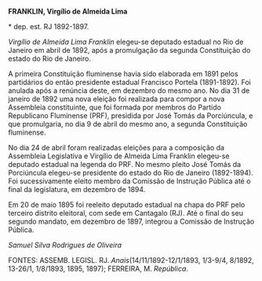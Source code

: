 **FRANKLIN, Virgílio de Almeida Lima**

\* dep. est. RJ 1892-1897.

*Virgílio de Almeida Lima Franklin* elegeu-se deputado estadual no Rio
de Janeiro em abril de 1892, após a promulgação da segunda Constituição
do estado do Rio de Janeiro.

A primeira Constituição fluminense havia sido elaborada em 1891 pelos
partidários do então presidente estadual Francisco Portela (1891-1892).
Foi anulada após a renúncia deste, em dezembro do mesmo ano. No dia 31
de janeiro de 1892 uma nova eleição foi realizada para compor a nova
Assembleia constituinte, que foi formada por membros do Partido
Republicano Fluminense (PRF), presidida por José Tomás da Porciúncula, e
que promulgaria, no dia 9 de abril do mesmo ano, a segunda Constituição
fluminense.

No dia 24 de abril foram realizadas eleições para a composição da
Assembleia Legislativa e Virgílio de Almeida Lima Franklin elegeu-se
deputado estadual na legenda do PRF. No mesmo pleito José Tomás da
Porciúncula elegeu-se presidente do estado do Rio de Janeiro
(1892-1894). Foi sucessivamente eleito membro da Comissão de Instrução
Pública até o final da legislatura, em dezembro de 1894.

Em 20 de maio 1895 foi reeleito deputado estadual na chapa do PRF pelo
terceiro distrito eleitoral, com sede em Cantagalo (RJ). Até o final do
seu segundo mandato, em dezembro de 1897, integrou a Comissão de
Instrução Pública.

*Samuel Silva Rodrigues de Oliveira*

FONTES: ASSEMB. LEGISL. RJ. *Anais*(14/11/1892-12/1/1893, 1/3-9/4,
8/1892, 13-26/1, 1/8/1893, 1895, 1897); FERREIRA, M. *República*.
